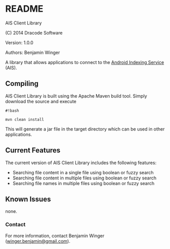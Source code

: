 # README #

AIS Client Library

(C) 2014 Dracode Software

Version: 1.0.0

Authors: Benjamin Winger

A library that allows applications to connect to the [Android Indexing Service](https://bitbucket.org/benjaminwinger/android-indexing-service) (AIS).

## Compiling ##
AIS Client Library is built using the Apache Maven build tool. Simply download the source and execute

```
#!bash

mvn clean install
```
This will generate a jar file in the target directory which can be used in other applications.

## Current Features ##
The current version of AIS Client Library includes the following features:

* Searching file content in a single file using boolean or fuzzy search
* Searching file content in multiple files using boolean or fuzzy search
* Searching file names in multiple files using boolean or fuzzy search

## Known Issues ##
none.

### Contact ###
For more information, contact Benjamin Winger (winger.benjamin@gmail.com).
